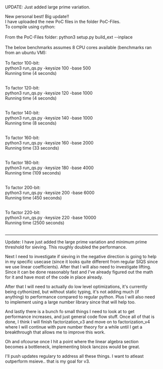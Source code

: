 UPDATE: Just added large prime variation.

New personal best! Big update!!</br>
I have uploaded the new PoC files in the folder PoC-Files.</br>
To compile using cython:</br></br>
From the PoC-Files folder: python3 setup.py build_ext --inplace</br></br>
The below benchmarks assumes 8 CPU cores available (benchmarks ran from an ubuntu VM):</br></br>
To factor 100-bit:</br>
python3 run_qs.py -keysize 100 -base 500 </br> 
Running time (4 seconds)</br></br>

To factor 120-bit:</br>
python3 run_qs.py -keysize 120 -base 1000 </br> 
Running time (4 seconds)</br></br>

To factor 140-bit:</br>
python3 run_qs.py -keysize 140 -base 1000 </br> 
Running time (8 seconds)</br></br>

To factor 160-bit:</br>
python3 run_qs.py -keysize 160 -base 2000 </br> 
Running time (33 seconds)</br></br>

To factor 180-bit:</br>
python3 run_qs.py -keysize 180 -base 4000 </br> 
Running time (109 seconds)</br></br>

To factor 200-bit:</br>
python3 run_qs.py -keysize 200 -base 6000 </br> 
Running time (450 seconds)</br></br>

To factor 220-bit:</br>
python3 run_qs.py -keysize 220 -base 10000 </br> 
Running time (2500 seconds)</br></br>

---------------------------------------------------------------------------
Update: I have just added the large prime variation and minimum prime threshold for sieving. This roughly doubled the performance.

Next I need to investigate if sieving in the negative direction is going to help in my specific usecase (since it looks quite different from regular SIQS since we use linear coefficients).
After that I will also need to investigate lifting. Since it can be done reasonably fast and I've already figured out the math for it and have most of the code in place already.

After that I will need to actually do low level optimizations, it's currently being cythonized, but without static typing, it's not adding much (if anything) to performance compared to regular python.
Plus I will also need to implement using a large number library since that will help too.

And lastly there is a bunch fo small things I need to look at to get performance increases, and just general code flow stuff.
Once all of that is done, I think I will finish factorization_v3 and move on to factorization_v4 where I will continue with pure number theory for a while until I get a breakthrough that allows me to improve this work.

Oh and ofcourse once I hit a point where the linear algebra section becomes a bottleneck, implementing block lanczos would be great.

I'll push updates regulary to address all these things. I want to atleast outperform msieve.. that is my goal for v3.

